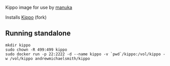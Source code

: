 Kippo image for use by [manuka](https://github.com/andrewmichaelsmith/manuka) 

Installs [Kippo](https://github.com/micheloosterhof/kippo) (fork)

## Running standalone 

```
mkdir kippo
sudo chown -R 499:499 kippo
sudo docker run -p 22:2222 -d --name kippo -v `pwd`/kippo:/vol/kippo -w /vol/kippo andrewmichaelsmith/kippo
```
